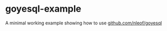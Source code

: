 goyesql-example
===============

A minimal working example showing how to use [github.com/nleof/goyesql][goyesql]

[goyesql]: https://github.com/nleof/goyesql
